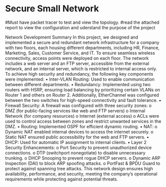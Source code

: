 # Secure Small Network
#Must have packet tracer to test and view the topology.
#read the attached report to view the configuration and uderstand the purpose of the project

Network Development Summary
In this project, we designed and implemented a secure and redundant network infrastructure for a company with two floors, each housing different departments, including HR, Finance, Marketing, Sales, Customer Service, and IT. To ensure seamless wireless connectivity, access points were deployed on each floor.
The network includes a web server and an FTP server, accessible from the external network, and an internal server, which is restricted to internal access only. To achieve high security and redundancy, the following key components were implemented:
•	Inter-VLAN Routing: Used to enable communication between different departments.
•	Redundancy: Implemented using two routers with HSRP, ensuring load balancing by prioritizing certain VLANs on Router 1 and others on Router 2. Additionally, EtherChannel was configured between the two switches for high-speed connectivity and fault tolerance.
•	Firewall Security: A firewall was configured with three security zones: 
o	DMZ (for public-facing services like web and FTP servers)
o	Internal Network (for company resources)
o	Internet (external access)
o	ACLs were used to control access between zones and restrict unwanted services in the DMZ.
•	Routing: Implemented OSPF for efficient dynamic routing.
•	NAT: 
o	Dynamic NAT enabled internal devices to access the internet securely.
o	Static NAT ensured public accessibility for the web and FTP servers.
•	DHCP: Used for automatic IP assignment to internal clients.
•	Layer 2 Security Enhancements: 
o	Port Security to prevent unauthorized device connections.
o	DTP (switchport nonegotiate) to disable unnecessary trunking.
o	DHCP Snooping to prevent rogue DHCP servers.
o	Dynamic ARP Inspection (DAI) to block ARP spoofing attacks.
o	PortFast & BPDU Guard to protect against spanning tree attacks.
This network design ensures high availability, performance, and security, meeting the company’s operational requirements while protecting against potential threats.
